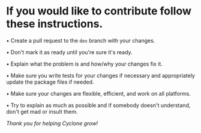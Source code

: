 # If you would like to contribute follow these instructions.
• Create a pull request to the `dev` branch with your changes.

• Don't mark it as ready until you're sure it's ready.

• Explain what the problem is and how/why your changes fix it.

• Make sure you write tests for your changes if necessary and appropriately update the package files if needed.

• Make sure your changes are flexible, efficient, and work on all platforms.

• Try to explain as much as possible and if somebody doesn't understand, don't get mad or insult them.

*Thank you for helping Cyclone grow!*
